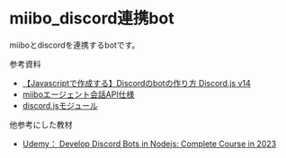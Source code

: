 # miibo_discord連携bot
miiboとdiscordを連携するbotです。

参考資料
- [【Javascriptで作成する】Discordのbotの作り方 Discord.js v14](https://www.geeklibrary.jp/counter-attack/discord-js-bot/)
- [miiboエージェント会話API仕様](https://chill-shoemaker-341.notion.site/API-e2abaac7cffd4127942982d7f7826715)
- [discord.jsモジュール](https://old.discordjs.dev/#/docs/discord.js/main/class/Client)

他参考にした教材
- [Udemy： Develop Discord Bots in Nodejs: Complete Course in 2023](https://www.udemy.com/course/discord-bots-development-in-nodejs-for-beginners/)
